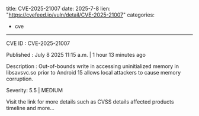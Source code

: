  
title: CVE-2025-21007
date: 2025-7-8
lien: "https://cvefeed.io/vuln/detail/CVE-2025-21007"
categories:
  - cve
---

CVE ID : CVE-2025-21007

Published :  July 8
2025
11:15 a.m. | 1 hour
13 minutes ago

Description : Out-of-bounds write in accessing uninitialized memory in libsavsvc.so prior to Android 15 allows local attackers to cause memory corruption.

Severity: 5.5 | MEDIUM

Visit the link for more details
such as CVSS details
affected products
timeline
and more...
